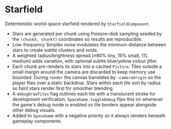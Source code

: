 # Starfield

Deterministic world-space starfield rendered by `StarfieldComponent`.

- Stars are generated per chunk using Poisson-disk sampling seeded by the
  `(chunkX, chunkY)` coordinates so results are reproducible.
- Low-frequency Simplex noise modulates the minimum distance between stars to
  create subtle clusters and voids.
- A weighted radius/brightness spread (≈80% tiny, 19% small, 1% medium) adds
  variation, with optional subtle blue/yellow colour jitter.
- Each chunk pre-renders its stars into a cached `Picture`. Tiles outside a
  small margin around the camera are discarded to keep memory use bounded.
  During `render` the canvas translates by `-cameraOrigin` so the player flies
  over a static backdrop. Stars within each tile sort by radius so faint stars
  render first for smoother blending.
- A `debugDrawTiles` flag outlines each tile with a translucent stroke for
  development verification. `SpaceGame.toggleDebug` flips this on whenever the
  game's debug mode is enabled so tile borders appear alongside other debug
  visuals.
- Added to `SpaceGame` with a negative priority so it always renders beneath
  gameplay components.

